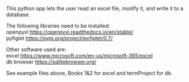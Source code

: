 This python app lets the user read an excel file, modify it, and write it to a database.

The following libraries need to be installed:  
  openpyxl    https://openpyxl.readthedocs.io/en/stable/  
  pyfiglet    https://pypi.org/project/pyfiglet/0.7/

Other software used are:  
  excel       https://www.microsoft.com/en-us/microsoft-365/excel  
  db browser  https://sqlitebrowser.org/

See example files above, Books 1&2 for excel and termProject for db.
